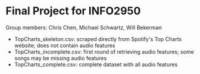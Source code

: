 # Final Project for INFO2950
Group members: Chris Chen, Michael Schwartz, Will Bekerman

* TopCharts_skeleton.csv: scraped directly from Spotify's Top Charts website; does not contain audio features
* TopCharts_incomplete.csv: first round of retrieving audio features; some songs may be missing audio features
* TopCharts_complete.csv: complete dataset with all audio features
